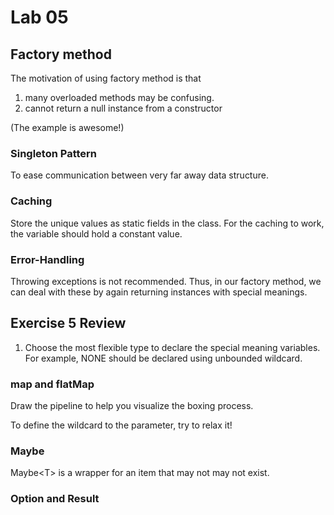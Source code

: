 # Lab 05

## Factory method

The motivation of using factory method is that

1. many overloaded methods may be confusing.
2. cannot return a null instance from a constructor

(The example is awesome!)

### Singleton Pattern

To ease communication between very far away data structure.

### Caching

Store the unique values as static fields in the class. For the caching to work, the variable should hold a constant value.

### Error-Handling

Throwing exceptions is not recommended. Thus, in our factory method, we can deal with these by again returning instances with special meanings.

## Exercise 5 Review

1. Choose the most flexible type to declare the special meaning variables. For example, NONE should be declared using unbounded wildcard.

### map and flatMap

Draw the pipeline to help you visualize the boxing process.

To define the wildcard to the parameter, try to relax it!

### Maybe

Maybe\<T> is a wrapper for an item that may not may not exist.

### Option and Result

